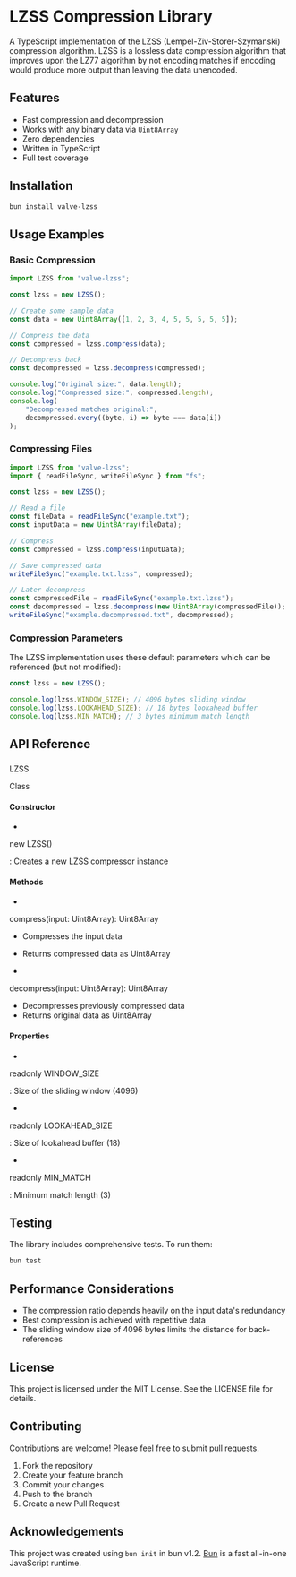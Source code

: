 # LZSS Compression Library

A TypeScript implementation of the LZSS (Lempel-Ziv-Storer-Szymanski) compression algorithm. LZSS is a lossless data compression algorithm that improves upon the LZ77 algorithm by not encoding matches if encoding would produce more output than leaving the data unencoded.

## Features

-   Fast compression and decompression
-   Works with any binary data via `Uint8Array`
-   Zero dependencies
-   Written in TypeScript
-   Full test coverage

## Installation

```bash
bun install valve-lzss
```

## Usage Examples

### Basic Compression

```typescript
import LZSS from "valve-lzss";

const lzss = new LZSS();

// Create some sample data
const data = new Uint8Array([1, 2, 3, 4, 5, 5, 5, 5, 5]);

// Compress the data
const compressed = lzss.compress(data);

// Decompress back
const decompressed = lzss.decompress(compressed);

console.log("Original size:", data.length);
console.log("Compressed size:", compressed.length);
console.log(
	"Decompressed matches original:",
	decompressed.every((byte, i) => byte === data[i])
);
```

### Compressing Files

```typescript
import LZSS from "valve-lzss";
import { readFileSync, writeFileSync } from "fs";

const lzss = new LZSS();

// Read a file
const fileData = readFileSync("example.txt");
const inputData = new Uint8Array(fileData);

// Compress
const compressed = lzss.compress(inputData);

// Save compressed data
writeFileSync("example.txt.lzss", compressed);

// Later decompress
const compressedFile = readFileSync("example.txt.lzss");
const decompressed = lzss.decompress(new Uint8Array(compressedFile));
writeFileSync("example.decompressed.txt", decompressed);
```

### Compression Parameters

The LZSS implementation uses these default parameters which can be referenced (but not modified):

```typescript
const lzss = new LZSS();

console.log(lzss.WINDOW_SIZE); // 4096 bytes sliding window
console.log(lzss.LOOKAHEAD_SIZE); // 18 bytes lookahead buffer
console.log(lzss.MIN_MATCH); // 3 bytes minimum match length
```

## API Reference

###

LZSS

Class

#### Constructor

-

new LZSS()

: Creates a new LZSS compressor instance

#### Methods

-

compress(input: Uint8Array): Uint8Array

-   Compresses the input data
-   Returns compressed data as Uint8Array

-

decompress(input: Uint8Array): Uint8Array

-   Decompresses previously compressed data
-   Returns original data as Uint8Array

#### Properties

-

readonly WINDOW_SIZE

: Size of the sliding window (4096)

-

readonly LOOKAHEAD_SIZE

: Size of lookahead buffer (18)

-

readonly MIN_MATCH

: Minimum match length (3)

## Testing

The library includes comprehensive tests. To run them:

```bash
bun test
```

## Performance Considerations

-   The compression ratio depends heavily on the input data's redundancy
-   Best compression is achieved with repetitive data
-   The sliding window size of 4096 bytes limits the distance for back-references

## License

This project is licensed under the MIT License. See the LICENSE file for details.

## Contributing

Contributions are welcome! Please feel free to submit pull requests.

1. Fork the repository
2. Create your feature branch
3. Commit your changes
4. Push to the branch
5. Create a new Pull Request

## Acknowledgements

This project was created using `bun init` in bun v1.2. [Bun](https://bun.sh) is a fast all-in-one JavaScript runtime.
